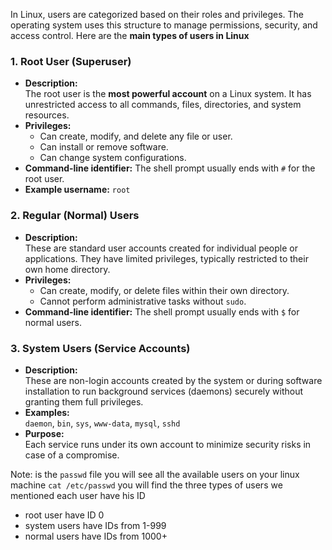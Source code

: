 In Linux, users are categorized based on their roles and privileges. The operating system uses this structure to manage permissions, security, and access control. Here are the **main types of users in Linux**

### **1. Root User (Superuser)**

- **Description:**  
    The root user is the **most powerful account** on a Linux system. It has unrestricted access to all commands, files, directories, and system resources.
- **Privileges:**
    - Can create, modify, and delete any file or user.
    - Can install or remove software.
    - Can change system configurations.
- **Command-line identifier:** The shell prompt usually ends with `#` for the root user.
- **Example username:** `root`

### **2. Regular (Normal) Users**

- **Description:**  
    These are standard user accounts created for individual people or applications. They have limited privileges, typically restricted to their own home directory.
- **Privileges:**
    - Can create, modify, or delete files within their own directory.
    - Cannot perform administrative tasks without `sudo`.
- **Command-line identifier:** The shell prompt usually ends with `$` for normal users.

### **3. System Users (Service Accounts)**

- **Description:**  
    These are non-login accounts created by the system or during software installation to run background services (daemons) securely without granting them full privileges.
- **Examples:**  
    `daemon`, `bin`, `sys`, `www-data`, `mysql`, `sshd`
- **Purpose:**  
    Each service runs under its own account to minimize security risks in case of a compromise.


Note: is the  `passwd` file you will see all the available users on your linux machine `cat /etc/passwd`
you will find the three types of users we mentioned each user have his ID 
- root user have ID 0
- system users have IDs from 1-999 
- normal users have IDs from 1000+ 